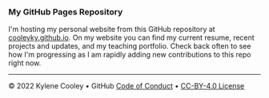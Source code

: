 ### My GitHub Pages Repository

I'm hosting my personal website from this GitHub repository at [cooleyky.github.io](cooleyky.github.io). On my website you can find my current resume, recent projects and updates, and my teaching portfolio. Check back often to see how I'm progressing as I am rapidly adding new contributions to this repo right now.

---

&copy; 2022 Kylene Cooley &bull; GitHub [Code of Conduct](https://www.contributor-covenant.org/version/2/1/code_of_conduct/code_of_conduct.md) &bull; [CC-BY-4.0 License](https://creativecommons.org/licenses/by/4.0/legalcode)
